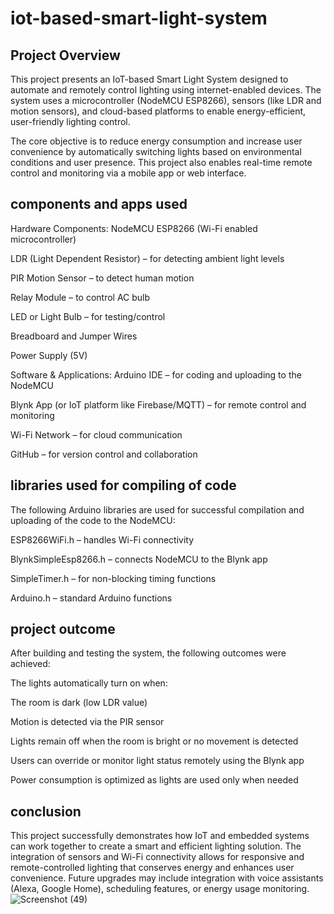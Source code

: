 # iot-based-smart-light-system

## Project Overview
This project presents an IoT-based Smart Light System designed to automate and remotely control lighting using internet-enabled devices. The system uses a microcontroller (NodeMCU ESP8266), sensors (like LDR and motion sensors), and cloud-based platforms to enable energy-efficient, user-friendly lighting control.

The core objective is to reduce energy consumption and increase user convenience by automatically switching lights based on environmental conditions and user presence. This project also enables real-time remote control and monitoring via a mobile app or web interface.


## components and apps used
Hardware Components:
NodeMCU ESP8266 (Wi-Fi enabled microcontroller)

LDR (Light Dependent Resistor) – for detecting ambient light levels

PIR Motion Sensor – to detect human motion

Relay Module – to control AC bulb

LED or Light Bulb – for testing/control

Breadboard and Jumper Wires

Power Supply (5V)

Software & Applications:
Arduino IDE – for coding and uploading to the NodeMCU

Blynk App (or IoT platform like Firebase/MQTT) – for remote control and monitoring

Wi-Fi Network – for cloud communication

GitHub – for version control and collaboration


## libraries used for compiling of code
The following Arduino libraries are used for successful compilation and uploading of the code to the NodeMCU:

ESP8266WiFi.h – handles Wi-Fi connectivity

BlynkSimpleEsp8266.h – connects NodeMCU to the Blynk app

SimpleTimer.h – for non-blocking timing functions

Arduino.h – standard Arduino functions


## project outcome
After building and testing the system, the following outcomes were achieved:

The lights automatically turn on when:

The room is dark (low LDR value)

Motion is detected via the PIR sensor

Lights remain off when the room is bright or no movement is detected

Users can override or monitor light status remotely using the Blynk app

Power consumption is optimized as lights are used only when needed


## conclusion
This project successfully demonstrates how IoT and embedded systems can work together to create a smart and efficient lighting solution. The integration of sensors and Wi-Fi connectivity allows for responsive and remote-controlled lighting that conserves energy and enhances user convenience. Future upgrades may include integration with voice assistants (Alexa, Google Home), scheduling features, or energy usage monitoring.
![Screenshot (49)](https://github.com/user-attachments/assets/994ba764-d66c-4bd9-bf92-48b0243871e1)




